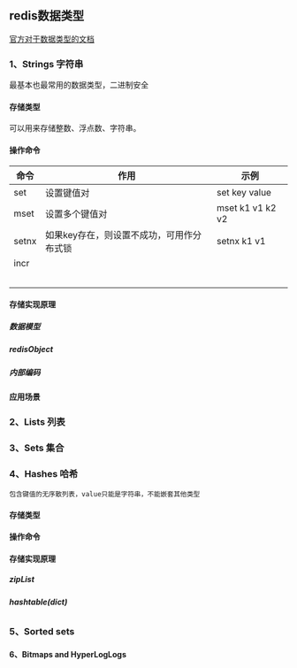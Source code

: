 ## redis数据类型

[官方对于数据类型的文档](https://redis.io/topics/data-types)

### 1、Strings 字符串

最基本也最常用的数据类型，二进制安全

#### 存储类型

可以用来存储整数、浮点数、字符串。

#### 操作命令

| 命令  | 作用                                      | 示例             |
| ----- | ----------------------------------------- | ---------------- |
| set   | 设置键值对                                | set key value    |
| mset  | 设置多个键值对                            | mset k1 v1 k2 v2 |
| setnx | 如果key存在，则设置不成功，可用作分布式锁 | setnx k1 v1      |
| incr  |                                           |                  |
|       |                                           |                  |
|       |                                           |                  |
|       |                                           |                  |
|       |                                           |                  |
|       |                                           |                  |



#### 存储实现原理

##### 数据模型

##### redisObject

##### 内部编码

#### 应用场景



### 2、Lists 列表



### 3、Sets 集合



### 4、Hashes 哈希

```
包含键值的无序散列表，value只能是字符串，不能嵌套其他类型
```



#### 存储类型

#### 操作命令

#### 存储实现原理

##### zipList

##### hashtable(dict)



###### ###### 

### 5、Sorted sets



#### 6、Bitmaps and HyperLogLogs







